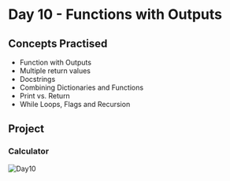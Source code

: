 # Day 10 - Functions with Outputs
## Concepts Practised
- Function with Outputs
- Multiple return values
- Docstrings
- Combining Dictionaries and Functions
- Print vs. Return
- While Loops, Flags and Recursion
## Project
### Calculator
![Day10](https://github.com/Nekembe-Boris/user-content/blob/main/100_days_gifs/day_10.gif)
